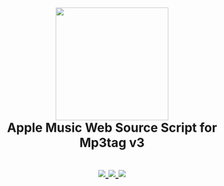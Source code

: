 <h1 align="center">
 <img src="https://mp3tag.app/assets/images/mp3tag-logo.png" width="256" height="256">
 <br>
 Apple Music Web Source Script for Mp3tag v3
 <br>
 <br>
 <a href="https://github.com/MrBukLau/mp3tag-web-sources-scripts/blob/main/LICENSE">
  <img src="https://img.shields.io/badge/License-MIT-181717?style=for-the-badge&logo=github">
 </a>
 <a href="https://www.microsoft.com/en-us/windows">
  <img src="https://img.shields.io/badge/Only%20for-Windows-0078D6?style=for-the-badge&logo=windows">
 </a>
 <a href="https://www.mp3tag.de/en/index.html">
  <img src="https://img.shields.io/badge/Requirement-Mp3tag%20v3.06b%20or%20above-ff9800?style=for-the-badge&logo=apple-music">
 </a>
</h1>
